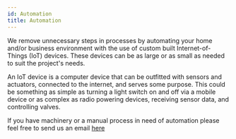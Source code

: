 ```yaml
---
id: Automation
title: Automation
---
```


We remove unnecessary steps in processes by automating your home and/or business environment with the use of custom built Internet-of-Things (IoT) devices. These devices can be as large or as small as needed to suit the project's needs.

An IoT device is a computer device that can be outfitted with sensors and actuators, connected to the internet, and serves some purpose. This could be something as simple as turning a light switch on and off via a mobile device or as complex as radio powering devices, receiving sensor data, and controlling valves. 

If you have machinery or a manual process in need of automation please feel free to send us an email [here](mailto:luke@automatedtechnicalsolutions.com)
